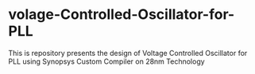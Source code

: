 # volage-Controlled-Oscillator-for-PLL
This is repository presents the design of Voltage Controlled Oscillator for PLL using Synopsys Custom Compiler on 28nm Technology
